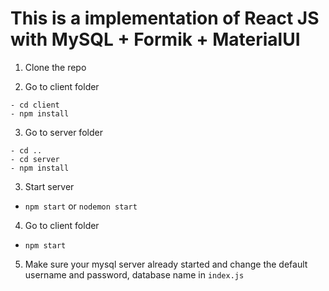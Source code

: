 # This is a implementation of React JS with MySQL + Formik + MaterialUI

1. Clone the repo

2. Go to client folder
```text
- cd client
- npm install
```
3. Go to server folder
```text
- cd ..
- cd server
- npm install
```
3. Start server
- `npm start` or `nodemon start`

4. Go to client folder
- `npm start`

5. Make sure your mysql server already started and change the default username and password, database name in `index.js`
